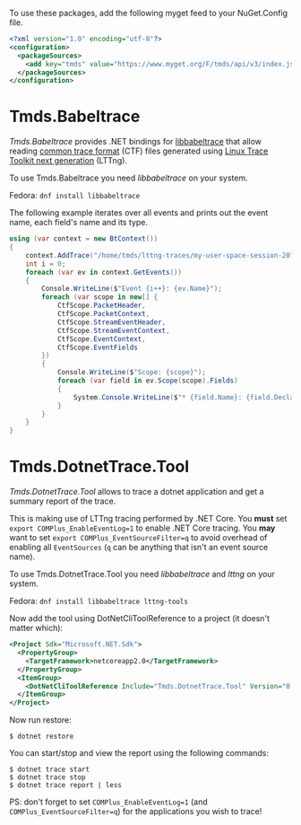To use these packages, add the following myget feed to your NuGet.Config file.

```xml
<?xml version="1.0" encoding="utf-8"?>
<configuration>
  <packageSources>
    <add key="tmds" value="https://www.myget.org/F/tmds/api/v3/index.json" />
  </packageSources>
</configuration>
```

# Tmds.Babeltrace

*Tmds.Babeltrace* provides .NET bindings for [libbabeltrace](https://www.efficios.com/babeltrace)
that allow reading [common trace format](http://diamon.org/ctf/) (CTF) files
generated using [Linux Trace Toolkit next generation](http://lttng.org/) (LTTng).

To use Tmds.Babeltrace you need *libbabeltrace* on your system.

Fedora: `dnf install libbabeltrace`

The following example iterates over all events and prints out the event name, each field's name and its type.

```C#
using (var context = new BtContext())
{
    context.AddTrace("/home/tmds/lttng-traces/my-user-space-session-20170927-100141/ust/uid/1000/64-bit");
    int i = 0;
    foreach (var ev in context.GetEvents())
    {
        Console.WriteLine($"Event {i++}: {ev.Name}");
        foreach (var scope in new[] {
            CtfScope.PacketHeader,
            CtfScope.PacketContext,
            CtfScope.StreamEventHeader,
            CtfScope.StreamEventContext,
            CtfScope.EventContext,
            CtfScope.EventFields
        })
        {
            Console.WriteLine($"Scope: {scope}");
            foreach (var field in ev.Scope(scope).Fields)
            {
                System.Console.WriteLine($"* {field.Name}: {field.Declaration.Type}");
            }
        }
    }
}
```

# Tmds.DotnetTrace.Tool

*Tmds.DotnetTrace.Tool* allows to trace a dotnet application and get a summary report of the trace.

This is making use of LTTng tracing performed by .NET Core. You **must** set `export COMPlus_EnableEventLog=1` to enable
.NET Core tracing. You **may** want to set `export COMPlus_EventSourceFilter=q` to avoid overhead of enabling all
`EventSources` (`q` can be anything that isn't an event source name).

To use Tmds.DotnetTrace.Tool you need *libbabeltrace* and *lttng* on your system.

Fedora: `dnf install libbabeltrace lttng-tools`

Now add the tool using DotNetCliToolReference to a project (it doesn't matter which):

```xml
<Project Sdk="Microsoft.NET.Sdk">
  <PropertyGroup>
    <TargetFramework>netcoreapp2.0</TargetFramework>
  </PropertyGroup>
  <ItemGroup>
    <DotNetCliToolReference Include="Tmds.DotnetTrace.Tool" Version="0.1.0-*" />
  </ItemGroup>
</Project>
```

Now run restore:
```
$ dotnet restore
```

You can start/stop and view the report using the following commands:

```
$ dotnet trace start
$ dotnet trace stop
$ dotnet trace report | less
```

PS: don't forget to set `COMPlus_EnableEventLog=1` (and `COMPlus_EventSourceFilter=q`) for the applications you wish to
trace!